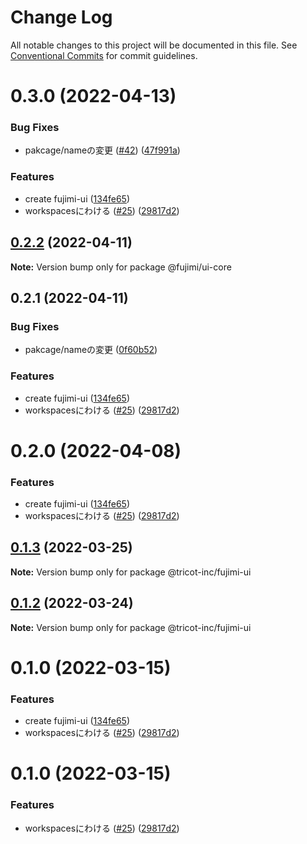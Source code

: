# Change Log

All notable changes to this project will be documented in this file.
See [Conventional Commits](https://conventionalcommits.org) for commit guidelines.

# 0.3.0 (2022-04-13)


### Bug Fixes

* pakcage/nameの変更 ([#42](https://github.com/tricot-inc/fujimi-ui/issues/42)) ([47f991a](https://github.com/tricot-inc/fujimi-ui/commit/47f991a5f019c0e41a2818f93ac88e80ba0fbddc))


### Features

* create fujimi-ui ([134fe65](https://github.com/tricot-inc/fujimi-ui/commit/134fe65e24f8e34483353f5d33338625af50f010))
* workspacesにわける ([#25](https://github.com/tricot-inc/fujimi-ui/issues/25)) ([29817d2](https://github.com/tricot-inc/fujimi-ui/commit/29817d2d53109e3cabd3de04b76e1e2198738d69))





## [0.2.2](https://github.com/tricot-inc/fujimi-ui/compare/@fujimi/ui-core@0.2.1...@fujimi/ui-core@0.2.2) (2022-04-11)

**Note:** Version bump only for package @fujimi/ui-core





## 0.2.1 (2022-04-11)


### Bug Fixes

* pakcage/nameの変更 ([0f60b52](https://github.com/tricot-inc/fujimi-ui/commit/0f60b52df6e0dd0371bb2b939258bd94e5d21f66))


### Features

* create fujimi-ui ([134fe65](https://github.com/tricot-inc/fujimi-ui/commit/134fe65e24f8e34483353f5d33338625af50f010))
* workspacesにわける ([#25](https://github.com/tricot-inc/fujimi-ui/issues/25)) ([29817d2](https://github.com/tricot-inc/fujimi-ui/commit/29817d2d53109e3cabd3de04b76e1e2198738d69))





# 0.2.0 (2022-04-08)


### Features

* create fujimi-ui ([134fe65](https://github.com/tricot-inc/fujimi-ui/commit/134fe65e24f8e34483353f5d33338625af50f010))
* workspacesにわける ([#25](https://github.com/tricot-inc/fujimi-ui/issues/25)) ([29817d2](https://github.com/tricot-inc/fujimi-ui/commit/29817d2d53109e3cabd3de04b76e1e2198738d69))





## [0.1.3](https://github.com/tricot-inc/fujimi-ui/compare/@tricot-inc/fujimi-ui@0.1.2...@tricot-inc/fujimi-ui@0.1.3) (2022-03-25)

**Note:** Version bump only for package @tricot-inc/fujimi-ui





## [0.1.2](https://github.com/tricot-inc/fujimi-ui/compare/@tricot-inc/fujimi-ui@0.1.0...@tricot-inc/fujimi-ui@0.1.2) (2022-03-24)

**Note:** Version bump only for package @tricot-inc/fujimi-ui





# 0.1.0 (2022-03-15)


### Features

* create fujimi-ui ([134fe65](https://github.com/tricot-inc/fujimi-ui/commit/134fe65e24f8e34483353f5d33338625af50f010))
* workspacesにわける ([#25](https://github.com/tricot-inc/fujimi-ui/issues/25)) ([29817d2](https://github.com/tricot-inc/fujimi-ui/commit/29817d2d53109e3cabd3de04b76e1e2198738d69))





# 0.1.0 (2022-03-15)


### Features

* workspacesにわける ([#25](https://github.com/tricot-inc/fujimi-ui/issues/25)) ([29817d2](https://github.com/tricot-inc/fujimi-ui/commit/29817d2d53109e3cabd3de04b76e1e2198738d69))
